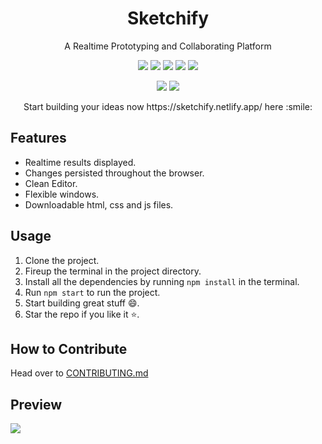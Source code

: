 <h1 align="center">Sketchify</h1>
<p align="center">A Realtime Prototyping and Collaborating Platform</p>

<p align="center">
    <img src="https://img.shields.io/github/issues/s-katte/Sketchify?style=flat-square&logo=appveyor&color=teal">
    <img src="https://img.shields.io/github/issues-closed/s-katte/Sketchify?style=flat-square&logo=appveyor&color=teal">
    <img src="https://img.shields.io/github/forks/s-katte/Sketchify?style=flat-square&logo=appveyor&color=teal">
    <img src="https://img.shields.io/github/stars/s-katte/Sketchify?style=flat-square&logo=appveyor&color=teal">
    <img src="https://img.shields.io/github/license/s-katte/Sketchify?style=flat-square&logo=appveyor&color=teal">
</p>

<p align="center">
   <img src="https://github.com/s-katte/Sketchify/workflows/Format/badge.svg">
   <img src="https://github.com/s-katte/Sketchify/workflows/ESLint/badge.svg">
</p>

<p align="center">Start building your ideas now https://sketchify.netlify.app/ here :smile:</p>

## Features

-   Realtime results displayed.
-   Changes persisted throughout the browser.
-   Clean Editor.
-   Flexible windows.
-   Downloadable html, css and js files.

## Usage

1. Clone the project.
2. Fireup the terminal in the project directory.
3. Install all the dependencies by running `npm install` in the terminal.
4. Run `npm start` to run the project.
5. Start building great stuff :smile:.
6. Star the repo if you like it :star:.

## How to Contribute

Head over to [CONTRIBUTING.md](https://github.com/s-katte/Sketchify/blob/master/CONTRIBUTING.md)

## Preview

![](https://github.com/s-katte/Sketchify/blob/master/Screenshots/ss.png)
